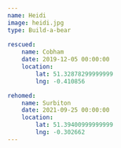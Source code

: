 ```yaml
---
name: Heidi
image: heidi.jpg
type: Build-a-bear
    
rescued:
    name: Cobham
    date: 2019-12-05 00:00:00
    location:
        lat: 51.32878299999999
        lng: -0.410856

rehomed:
    name: Surbiton
    date: 2021-09-25 00:00:00
    location:
        lat: 51.39400999999999
        lng: -0.302662
---
```


